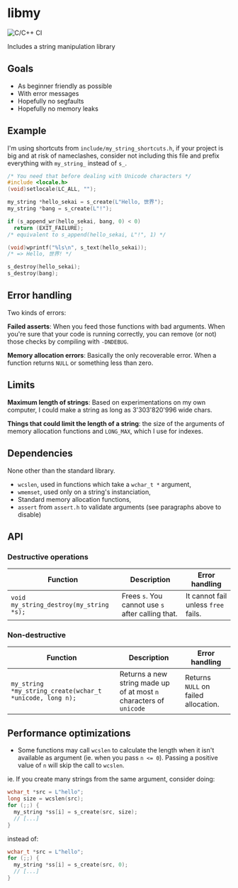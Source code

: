 # libmy

![C/C++ CI](https://github.com/TanguyAndreani/libmy/workflows/C/C++%20CI/badge.svg)

Includes a string manipulation library

## Goals

- As beginner friendly as possible
- With error messages
- Hopefully no segfaults
- Hopefully no memory leaks

## Example

I'm using shortcuts from `include/my_string_shortcuts.h`, if your project
is big and at risk of nameclashes, consider not including this file and
prefix everything with `my_string_` instead of `s_`.

```c
/* You need that before dealing with Unicode characters */
#include <locale.h>
(void)setlocale(LC_ALL, "");

my_string *hello_sekai = s_create(L"Hello, 世界");
my_string *bang = s_create(L"!");

if (s_append_wr(hello_sekai, bang, 0) < 0)
  return (EXIT_FAILURE);
/* equivalent to s_append(hello_sekai, L"!", 1) */

(void)wprintf("%ls\n", s_text(hello_sekai));
/* => Hello, 世界! */

s_destroy(hello_sekai);
s_destroy(bang);
```

## Error handling

Two kinds of errors:

**Failed asserts**: When you feed those functions with bad arguments.
When you're sure that your code is running correctly, you can remove
(or not) those checks by compiling with `-DNDEBUG`.

**Memory allocation errors**: Basically the only recoverable error.
When a function returns `NULL` or something less than zero.

## Limits

**Maximum length of strings**: Based on experimentations on my own computer,
I could make a string as long as 3'303'820'996 wide chars.

**Things that could limit the length of a string**: the size of the arguments of memory allocation functions and `LONG_MAX`, which I use for indexes.

## Dependencies

None other than the standard library.

- `wcslen`, used in functions which take a `wchar_t *` argument,
- `wmemset`, used only on a string's instanciation,
-  Standard memory allocation functions,
- `assert` from `assert.h` to validate arguments (see paragraphs above to disable)

## API

### Destructive operations

|Function|Description|Error handling|
|--------|-----------|--------------|
|`void my_string_destroy(my_string *s);`|Frees `s`. You cannot use `s` after calling that.|It cannot fail unless `free` fails.|

### Non-destructive

|Function|Description|Error handling|
|--------|-----------|--------------|
|`my_string *my_string_create(wchar_t *unicode, long n);`|Returns a new string made up of at most `n` characters of `unicode`|Returns `NULL` on failed allocation.|

## Performance optimizations

- Some functions may call `wcslen` to calculate the length when it isn't available as argument (ie. when you pass `n <= 0`). Passing a positive value of `n` will skip the call to `wcslen`.

ie. If you create many strings from the same argument, consider doing:

```c
wchar_t *src = L"hello";
long size = wcslen(src);
for (;;) {
  my_string *ss[i] = s_create(src, size);
  // [...]
}
```

instead of:

```c
wchar_t *src = L"hello";
for (;;) {
  my_string *ss[i] = s_create(src, 0);
  // [...]
}
```
